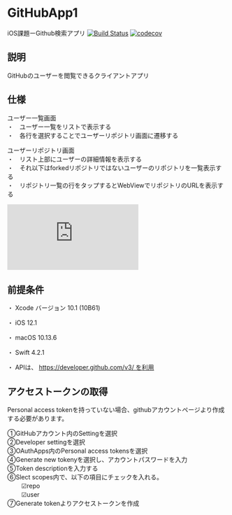 # GitHubApp1
iOS課題ーGithub検索アプリ
[![Build Status](https://app.bitrise.io/app/5c5ec02abe34b4e7/status.svg?token=-0_hNn1C46srVB9BhZIMew&branch=master)](https://app.bitrise.io/app/5c5ec02abe34b4e7)
[![codecov](https://codecov.io/gh/IwanagaSari/GitHubApp1/branch/test/graph/badge.svg)](https://codecov.io/gh/IwanagaSari/GitHubApp1)

## 説明

GitHubのユーザーを閲覧できるクライアントアプリ

## 仕様  

ユーザー一覧画面  
  ・　ユーザー一覧をリストで表示する  
  ・　各行を選択することでユーザーリポジトリ画面に遷移する  

ユーザーリポジトリ画面  
  ・　リスト上部にユーザーの詳細情報を表示する  
  ・　それ以下はforkedリポジトリではないユーザーのリポジトリを一覧表示する  
  ・　リポジトリ一覧の行をタップするとWebViewでリポジトリのURLを表示する 

![Application Structure.pdf](https://github.com/IwanagaSari/GitHubApp1/files/2930821/Application.Structure.pdf)

## 前提条件

  ・ Xcode バージョン 10.1  (10B61)  
  
  ・ iOS 12.1  
  
  ・ macOS 10.13.6  
  
  ・ Swift 4.2.1  
  
  ・ APIは、 https://developer.github.com/v3/ を利用  
  
## アクセストークンの取得

Personal access tokenを持っていない場合、githubアカウントページより作成する必要があります。 

  ①GitHubアカウント内のSettingを選択  
  ②Developer settingを選択  
  ③OAuthApps内のPersonal access tokensを選択  
  ④Generate new tokenyを選択し、アカウントパスワードを入力  
  ⑤Token descriptionを入力する  
  ⑥Slect scopes内で、以下の項目にチェックを入れる。  
　　  ☑︎repo  
　　  ☑︎user  
  ⑦Generate tokenよりアクセストークンを作成  

